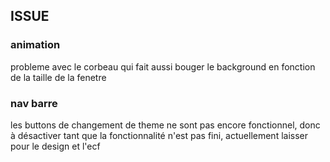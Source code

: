## ISSUE

### animation
probleme avec le corbeau qui fait aussi bouger le background en fonction de la taille de la fenetre

### nav barre

les buttons de changement de theme ne sont pas encore fonctionnel, donc à désactiver tant que la fonctionnalité n'est pas fini, actuellement laisser pour le design et l'ecf
